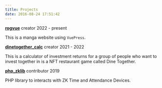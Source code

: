 ```yaml
---
title: Projects
date: 2016-08-24 17:51:42
---
```


**[rogvue](https://github.com/aice09/rogvue)**
creator
2022 - present

This is a manga website using `VuePress`.

**[dinetogether_calc](https://github.com/aice09/dinetogether_calc)**
creator
2021 - 2022

This is a calculator of investment returns for a group of people who want to invest together in is a NFT restaurant game called Dine Together.

**[php_zklib](https://github.com/vodvud/php_zklib)**
contributor
2019

PHP library to interacts with ZK Time and Attendance Devices.
